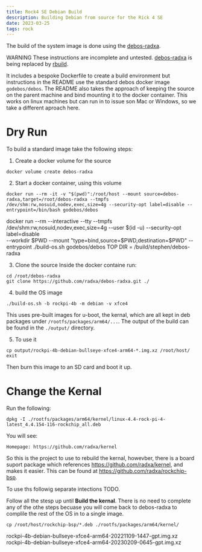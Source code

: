 ```yaml
---
title: Rock4 SE Debian Build
description: Building Debian from source for the Rick 4 SE
date: 2023-03-25
tags: rock
---
```



The build of the system image is done using the [debos-radxa](https://github.com/radxa/debos-radxa.git). 

WARNING These instructions are incomplete and untested. [debos-radxa](https://github.com/radxa/debos-radxa.git) is being replaced by [rbuild](https://github.com/radxa-repo/rbuild).

It includes a bespoke Dockerfile to create a build environment but instructions in the README use the standard debos docker image `godebos/debos`. The README also takes the approach of keeping the source on the parent machine and bind mounting it to the docker container. This works on linux machines but can run in to issue son Mac or Windows, so we take a different aproach here.


# Dry Run 
To build a standard image take the following steps:

1. Create a docker volume for the source
```
docker volume create debos-radxa
```

2. Start a docker container, using this volume
```
docker run --rm -it -v "$(pwd)":/root/host --mount source=debos-radxa,target=/root/debos-radxa --tmpfs /dev/shm:rw,nosuid,nodev,exec,size=4g --security-opt label=disable --entrypoint=/bin/bash godebos/debos
```

docker run --rm --interactive --tty --tmpfs /dev/shm:rw,nosuid,nodev,exec,size=4g --user $(id -u) --security-opt label=disable \
--workdir $PWD --mount "type=bind,source=$PWD,destination=$PWD" --entrypoint ./build-os.sh godebos/debos
TOP DIR = /build/stephen/debos-radxa

3. Clone the source
Inside the docker containe run:
```
cd /root/debos-radxa 
git clone https://github.com/radxa/debos-radxa.git ./
```

4. build the OS image
```
./build-os.sh -b rockpi-4b -m debian -v xfce4
```
This uses pre-built images for u-boot, the kernal, which are all kept in deb packages under `/rootfs/packages/arm64/...`. The output of the build can be found in the `./output/` directory.

5. To use it
```
cp output/rockpi-4b-debian-bullseye-xfce4-arm64-*.img.xz /root/host/
exit
```
Then burn this image to an SD card and boot it up.

# Change the Kernal

Run the following:
```
dpkg -I ./rootfs/packages/arm64/kernel/linux-4.4-rock-pi-4-latest_4.4.154-116-rockchip_all.deb
```

You will see:
```
Homepage: https://github.com/radxa/kernel
```

So this is the project to use to rebuild the kernal, howevber, there is a board suport package which references https://github.com/radxa/kernel, and makes it easier. This can be found at https://github.com/radxa/rockchip-bsp.

To use ths followig separate intections TODO. 

Follow all the stesp up until **Build the kernal**. There is no need to complete any of the othe steps becuase you will come back to debos-radxa to complile the rest of the OS in to a single image.

```
cp /root/host/rockchip-bsp/*.deb ./rootfs/packages/arm64/kernel/
```

rockpi-4b-debian-bullseye-xfce4-arm64-20221109-1447-gpt.img.xz
rockpi-4b-debian-bullseye-xfce4-arm64-20230209-0645-gpt.img.xz


